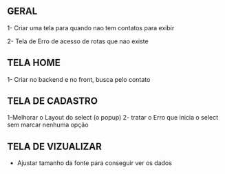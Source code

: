 ## GERAL

1- Criar uma tela para quando nao tem contatos para exibir

2- Tela de Erro de acesso de rotas que nao existe

## TELA HOME


1- Criar no backend e no front, busca pelo contato


## TELA DE CADASTRO

1-Melhorar o Layout do select (o popup)
2- tratar o Erro que inicia o select sem marcar nenhuma opção

## TELA DE VIZUALIZAR

- Ajustar tamanho da fonte para conseguir ver os dados 